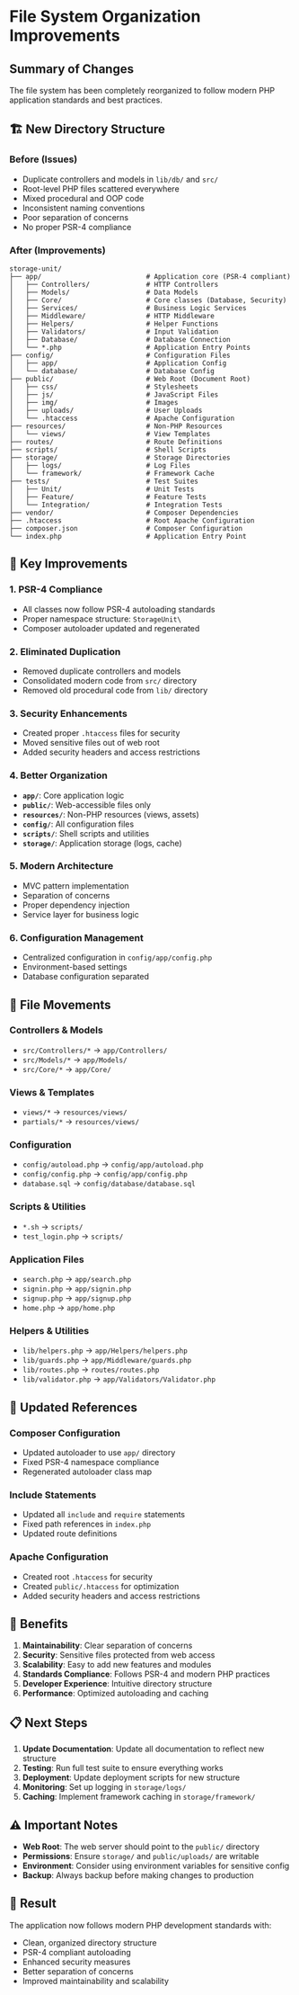 # File System Organization Improvements

## Summary of Changes

The file system has been completely reorganized to follow modern PHP application standards and best practices.

## 🏗️ New Directory Structure

### Before (Issues)
- Duplicate controllers and models in `lib/db/` and `src/`
- Root-level PHP files scattered everywhere
- Mixed procedural and OOP code
- Inconsistent naming conventions
- Poor separation of concerns
- No proper PSR-4 compliance

### After (Improvements)
```
storage-unit/
├── app/                          # Application core (PSR-4 compliant)
│   ├── Controllers/              # HTTP Controllers
│   ├── Models/                   # Data Models  
│   ├── Core/                     # Core classes (Database, Security)
│   ├── Services/                 # Business Logic Services
│   ├── Middleware/               # HTTP Middleware
│   ├── Helpers/                  # Helper Functions
│   ├── Validators/               # Input Validation
│   ├── Database/                 # Database Connection
│   └── *.php                     # Application Entry Points
├── config/                       # Configuration Files
│   ├── app/                      # Application Config
│   └── database/                 # Database Config
├── public/                       # Web Root (Document Root)
│   ├── css/                      # Stylesheets
│   ├── js/                       # JavaScript Files
│   ├── img/                      # Images
│   ├── uploads/                  # User Uploads
│   └── .htaccess                 # Apache Configuration
├── resources/                    # Non-PHP Resources
│   └── views/                    # View Templates
├── routes/                       # Route Definitions
├── scripts/                      # Shell Scripts
├── storage/                      # Storage Directories
│   ├── logs/                     # Log Files
│   └── framework/                # Framework Cache
├── tests/                        # Test Suites
│   ├── Unit/                     # Unit Tests
│   ├── Feature/                  # Feature Tests
│   └── Integration/              # Integration Tests
├── vendor/                       # Composer Dependencies
├── .htaccess                     # Root Apache Configuration
├── composer.json                 # Composer Configuration
└── index.php                     # Application Entry Point
```

## 🔧 Key Improvements

### 1. **PSR-4 Compliance**
- All classes now follow PSR-4 autoloading standards
- Proper namespace structure: `StorageUnit\`
- Composer autoloader updated and regenerated

### 2. **Eliminated Duplication**
- Removed duplicate controllers and models
- Consolidated modern code from `src/` directory
- Removed old procedural code from `lib/` directory

### 3. **Security Enhancements**
- Created proper `.htaccess` files for security
- Moved sensitive files out of web root
- Added security headers and access restrictions

### 4. **Better Organization**
- **`app/`**: Core application logic
- **`public/`**: Web-accessible files only
- **`resources/`**: Non-PHP resources (views, assets)
- **`config/`**: All configuration files
- **`scripts/`**: Shell scripts and utilities
- **`storage/`**: Application storage (logs, cache)

### 5. **Modern Architecture**
- MVC pattern implementation
- Separation of concerns
- Proper dependency injection
- Service layer for business logic

### 6. **Configuration Management**
- Centralized configuration in `config/app/config.php`
- Environment-based settings
- Database configuration separated

## 📁 File Movements

### Controllers & Models
- `src/Controllers/*` → `app/Controllers/`
- `src/Models/*` → `app/Models/`
- `src/Core/*` → `app/Core/`

### Views & Templates
- `views/*` → `resources/views/`
- `partials/*` → `resources/views/`

### Configuration
- `config/autoload.php` → `config/app/autoload.php`
- `config/config.php` → `config/app/config.php`
- `database.sql` → `config/database/database.sql`

### Scripts & Utilities
- `*.sh` → `scripts/`
- `test_login.php` → `scripts/`

### Application Files
- `search.php` → `app/search.php`
- `signin.php` → `app/signin.php`
- `signup.php` → `app/signup.php`
- `home.php` → `app/home.php`

### Helpers & Utilities
- `lib/helpers.php` → `app/Helpers/helpers.php`
- `lib/guards.php` → `app/Middleware/guards.php`
- `lib/routes.php` → `routes/routes.php`
- `lib/validator.php` → `app/Validators/Validator.php`

## 🔄 Updated References

### Composer Configuration
- Updated autoloader to use `app/` directory
- Fixed PSR-4 namespace compliance
- Regenerated autoloader class map

### Include Statements
- Updated all `include` and `require` statements
- Fixed path references in `index.php`
- Updated route definitions

### Apache Configuration
- Created root `.htaccess` for security
- Created `public/.htaccess` for optimization
- Added security headers and access restrictions

## 🚀 Benefits

1. **Maintainability**: Clear separation of concerns
2. **Security**: Sensitive files protected from web access
3. **Scalability**: Easy to add new features and modules
4. **Standards Compliance**: Follows PSR-4 and modern PHP practices
5. **Developer Experience**: Intuitive directory structure
6. **Performance**: Optimized autoloading and caching

## 📋 Next Steps

1. **Update Documentation**: Update all documentation to reflect new structure
2. **Testing**: Run full test suite to ensure everything works
3. **Deployment**: Update deployment scripts for new structure
4. **Monitoring**: Set up logging in `storage/logs/`
5. **Caching**: Implement framework caching in `storage/framework/`

## ⚠️ Important Notes

- **Web Root**: The web server should point to the `public/` directory
- **Permissions**: Ensure `storage/` and `public/uploads/` are writable
- **Environment**: Consider using environment variables for sensitive config
- **Backup**: Always backup before making changes to production

## 🎯 Result

The application now follows modern PHP development standards with:
- Clean, organized directory structure
- PSR-4 compliant autoloading
- Enhanced security measures
- Better separation of concerns
- Improved maintainability and scalability
